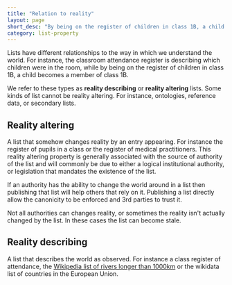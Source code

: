 ```yaml
---
title: "Relation to reality"
layout: page
short_desc: "By being on the register of children in class 1B, a child becomes a member of class 1B."
category: list-property
---
```


Lists have different relationships to the way in which we understand the world. For instance, the classroom attendance register is describing which children were in the room, while by being on the register of children in class 1B, a child becomes a member of class 1B.

We refer to these types as <strong class="chip">reality describing</strong> or <strong class="chip">reality altering</strong> lists. Some kinds of list cannot be reality altering. For instance, ontologies, reference data, or secondary lists.

## Reality altering

A list that somehow changes reality by an entry appearing. For instance the register of pupils in a class or the register of medical practitioners. This reality altering property is generally associated with the source of authority of the list and will commonly be due to either a logical institutional authority, or legislation that mandates the existence of the list.

If an authority has the ability to change the world around in a list then publishing that list will help others that rely on it. Publishing a list directly allow the canonicity to be enforced and 3rd parties to trust it.

Not all authorities can changes reality, or sometimes the reality isn't actually changed by the list. In these cases the list can become stale.


## Reality describing

A list that describes the world as observed. For instance a class register of attendance, the [Wikipedia list of rivers longer than 1000km](https://en.wikipedia.org/wiki/List_of_rivers_by_length#List_of_rivers_longer_than_1000_km)
or the wikidata list of countries in the European Union.

